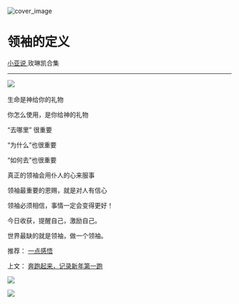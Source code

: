 ![cover_image](http://mmbiz.qpic.cn/mmbiz_jpg/A8SKDch4cJFSvgDY0u0ylnof34yq2IvOLnr3ZGqgnvmOukS2194Sxl6pEtAGYjbMEuqh7SfhomVmqZD2Xn1jbw/0?wx_fmt=jpeg)

#  领袖的定义

[ 小亚说 ](https://mp.weixin.qq.com/mp/appmsgalbum?__biz=MzUxNDAwNTk0MQ==&action=getalbum&album_id=2154063274026270721#wechat_redirect) 玫琳凯合集

__ _ _ _ _

  

![](https://mmbiz.qpic.cn/mmbiz_png/A8SKDch4cJF48hxnicHAN3eDfibOTGic4DhsQmb3JuFpq49dEHEuySoTZjzYnibaqOND7ysuvEg5ausnyc3W3PynNA/640?wx_fmt=png)
​

  

生命是神给你的礼物

  

你怎么使用，是你给神的礼物

  

“去哪里” 很重要

  

“为什么”也很重要

  

“如何去”也很重要

  

真正的领袖会用仆人的心来服事

  

领袖最重要的恩赐，就是对人有信心

  

领袖必须相信，事情一定会变得更好！

  

  

今日收获，提醒自己，激励自己。

  

世界最缺的就是领袖，做一个领袖。

  

  

推荐：  [ 一点感悟
](https://mp.weixin.qq.com/s?__biz=MzUxNDAwNTk0MQ==&mid=2247484726&idx=1&sn=4c4c0c24c8da3cf969e2f5cd6df32d75&scene=21#wechat_redirect)

上文： [ 奔跑起来，记录新年第一跑
](https://mp.weixin.qq.com/s?__biz=MzUxNDAwNTk0MQ==&mid=2247484842&idx=1&sn=bf58091ba7e1cc33ec56a042d968dda1&scene=21#wechat_redirect)

![](https://mmbiz.qpic.cn/mmbiz_gif/b96CibCt70iaZ7Bia3Wm91cEuWhERXfCYjTia9tf7aMjVBNRETSa2NpGjCV6tyNvgCLos8LBgwEgxcwaIw8zdOsG7A/640?wx_fmt=gif)

![](https://mmbiz.qpic.cn/mmbiz_jpg/A8SKDch4cJEicCnqTxiatgGquhIicZ1wJ1Dth5YOOzoYV7U4N3HmiaO0vVAzjOpBVdtF0gnL632Fc7HqiaDmgveQDEw/640?wx_fmt=jpeg)
